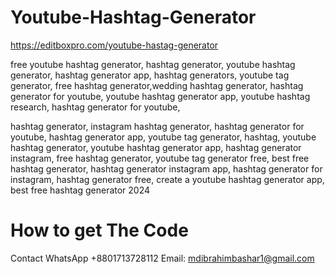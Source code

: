 # Youtube-Hashtag-Generator
https://editboxpro.com/youtube-hastag-generator

free youtube hashtag generator, hashtag generator, youtube hashtag generator, hashtag generator app, hashtag generators, youtube tag generator, free hashtag generator,wedding hashtag generator, hashtag generator for youtube, youtube hashtag generator app, youtube hashtag research, hashtag generator for youtube, 

hashtag generator, instagram hashtag generator, hashtag generator for youtube, hashtag generator app, youtube tag generator, hashtag, youtube hashtag generator, youtube hashtag generator app, hashtag generator instagram, free hashtag generator, youtube tag generator free, best free hashtag generator, hashtag generator instagram app, hashtag generator for instagram, hashtag generator free, create a youtube hashtag generator app, best free hashtag generator 2024

# How to get The Code 
Contact 
WhatsApp +8801713728112
Email: mdibrahimbashar1@gmail.com

